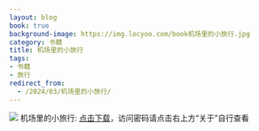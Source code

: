 ```yaml
---
layout: blog
book: true
background-image: https://img.locyoo.com/book机场里的小旅行.jpg
category: 书籍
title: 机场里的小旅行
tags:
- 书籍
- 旅行
redirect_from:
  - /2024/03/机场里的小旅行/
---
```

![](https://img.locyoo.com/book机场里的小旅行.jpg)
机场里的小旅行: <a name = "ref1" href="https://url18.ctfile.com/f/50983618-1380049015-0a486c?p=3619">点击下载</a>，访问密码请点击右上方“关于”自行查看